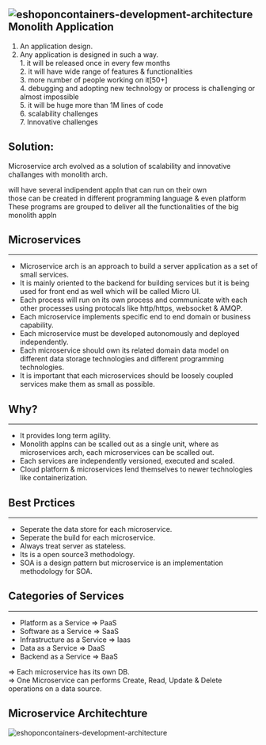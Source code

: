 ![eshoponcontainers-development-architecture](https://user-images.githubusercontent.com/74425320/115436686-e14b2580-a1d0-11eb-9c0e-0102906c114b.png)
**Monolith Application**
-----------------------

  1. An application design.<br/>
  2. Any application is designed in such a way. <br/>
    1. it will be released once in every few months<br/>
    2. it will have wide range of features & functionalities<br/>
    3. more number of people working on it[50+]<br/>
    4. debugging and adopting new technology or process is challenging or almost impossible<br/>
    5. it will be huge more than 1M lines of code<br/>
    6. scalability challenges<br/>
    7. Innovative challenges<br/>
    
**Solution:**
--------

Microservice arch evolved as a solution of scalability and innovative challanges with monolith arch.<br/>

will have several indipendent appln that can run on their own <br/>
those can be created in different programming language & even platform<br/>
These programs are grouped to deliver all the functionalities of the big monolith appln<br/>

## Microservices ##
-----------------

  * Microservice arch is an approach to build a server application as a set of small services.
  * It is mainly oriented to the backend for building services but it is being used for front end as well which will be called Micro UI.
  * Each process will run on its own process and communicate with each other processes using protocals like http/https, websocket & AMQP.
  * Each microservice implements specific end to end domain or business capability.
  * Each microservice must be developed autonomously and deployed independently.
  * Each microservice should own its related domain  data model on different data storage technologies and different programming technologies.
  * It is important that each microservices should be loosely coupled services make them as small as possible.


## Why? ##
----------
  * It provides long term agility.
  * Monolith applns can be scalled out as a single unit, where as microservices arch, each microservices can be scalled out.
  * Each services are independently versioned, executed and scaled.
  * Cloud platform & microservices lend themselves to newer technologies like containerization.

## Best Prctices ##
-------------------

  * Seperate the data store for each microservice.
  * Seperate the build for each microservice.
  * Always treat server as stateless.
  * Its is a open source3 methodology.
  * SOA is a design pattern but microservice is an implementation methodology for SOA.

## Categories of Services ##
----------------------------

  - Platform as a Service => PaaS
  - Software as a Service => SaaS
  - Infrastructure as a Service => Iaas
  - Data as a Service => DaaS
  - Backend as a Service => BaaS

  => Each microservice has its own DB.<br/>
  => One Microservice can performs Create, Read, Update  & Delete operations on a data source.<br/>
  
  ## Microservice Architechture ##
  
  ![eshoponcontainers-development-architecture](https://user-images.githubusercontent.com/74425320/115436740-ef00ab00-a1d0-11eb-837d-d45397efdc13.png)





